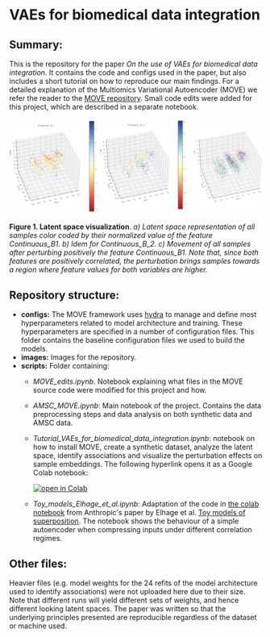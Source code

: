 # VAEs for biomedical data integration

## Summary: 
This is the repository for the paper _On the use of VAEs for biomedical data integration_. It contains the code and configs used in the paper, but also includes a short tutorial on how to reproduce our main findings. For a detailed explanation of the Multiomics Variational Autoencoder (MOVE) we refer the reader to the [MOVE repository](https://github.com/RasmussenLab/MOVE). Small code edits were added for this project, which are described in a separate notebook.

![Main image](images/Image_main.png)

**Figure 1. Latent space visualization**. *a) Latent space representation of all samples color coded by their normalized value of the feature Continuous_B1. b) Idem for Continuous_B_2. c) Movement of all samples after perturbing positively the feature Continuous_B1. Note that, since both features are positively correlated, the perturbation brings samples towards a region where feature values for both variables are higher.*

## Repository structure: 
- **configs:** The MOVE framework uses [hydra](https://hydra.cc/docs/intro/) to manage and define most hyperparameters related to model architecture and training. These hyperparameters are specified in a number of configuration files. This folder contains the baseline configuration files we used to build the models.
- **images:** Images for the repository.
- **scripts:** Folder containing:
  - *MOVE_edits.ipynb*. Notebook explaining what files in the MOVE source code were modified for this project and how.
  - *AMSC_MOVE.ipynb*: Main notebook of the project. Contains the data preprocessing steps and data analysis on both synthetic data and AMSC data.
  - *Tutorial_VAEs_for_biomedical_data_integration.ipynb*: notebook on how to install MOVE, create a synthetic dataset, analyze the latent space, identify associations and visualize the perturbation effects on sample embeddings. The following hyperlink opens it as a Google Colab notebook:

      [![open in Colab](https://colab.research.google.com/assets/colab-badge.svg)](https://colab.research.google.com/github/RasmussenLab/VAEs_for_biomedical_data_integration/blob/main/scripts/Tutorial_VAEs_for_biomedical_data_integration.ipynb)  
  - *Toy_models_Elhage_et_al.ipynb*: Adaptation of the code in [the colab notebook](https://colab.research.google.com/github/anthropics/toy-models-of-superposition/blob/main/toy_models.ipynb) from Anthropic's paper by Elhage et al. [Toy models of superposition](https://transformer-circuits.pub/2022/toy_model/index.html). The notebook shows the behaviour of a simple autoencoder when compressing inputs under different correlation regimes.
    
## Other files:
Heavier files (e.g. model weights for the 24 refits of the model architecture used to identify associations) were not uploaded here due to their size. Note that different runs will yield different sets of weights, and hence different looking latent spaces. The paper was written so that the underlying principles presented are reproducible regardless of the dataset or machine used.


